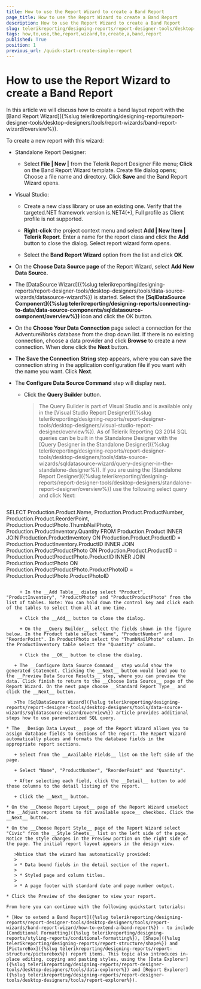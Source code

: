 ```yaml
---
title: How to use the Report Wizard to create a Band Report
page_title: How to use the Report Wizard to create a Band Report 
description: How to use the Report Wizard to create a Band Report
slug: telerikreporting/designing-reports/report-designer-tools/desktop-designers/tools/report-wizards/band-report-wizard/how-to-use-the-report-wizard-to-create-a-band-report
tags: how,to,use,the,report,wizard,to,create,a,band,report
published: True
position: 1
previous_url: /quick-start-create-simple-report
---
```


# How to use the Report Wizard to create a Band Report

In this article we will discuss how to create a band layout report with the [Band Report Wizard]({%slug telerikreporting/designing-reports/report-designer-tools/desktop-designers/tools/report-wizards/band-report-wizard/overview%}). 

To create a new report with this wizard: 

* Standalone Report Designer: 

   + Select __File | New |__ from the Telerik Report Designer File menu; __Click__ on the Band Report Wizard template. Create file dialog opens; Choose a file name and directory. Click __Save__ and the Band Report Wizard opens. 

* Visual Studio: 

   + Create a new class library or use an existing one. Verify that the targeted.NET framework version is.NET4(+), Full profile as Client profile is not supported. 

   + __Right-click__ the project context menu and select __Add | New Item | Telerik Report__. Enter a name for the report class and click the __Add__ button to close the dialog. Select report wizard form opens. 

   + Select the __Band Report Wizard__ option from the list and click __OK__. 

* On the __Choose Data Source page__ of the Report Wizard, select __Add New Data Source.__ 

* The [DataSource Wizard]({%slug telerikreporting/designing-reports/report-designer-tools/desktop-designers/tools/data-source-wizards/datasource-wizard%}) is started. Select the __[SqlDataSource Component]({%slug telerikreporting/designing-reports/connecting-to-data/data-source-components/sqldatasource-component/overview%})__ icon and click the OK button. 

* On the __Choose Your Data Connection__ page select a connection for the AdventureWorks database from the drop down list. If there is no existing connection, choose a data provider and click __Browse__ to create a new connection. When done click the __Next__ button. 

* __The Save the Connection String__ step appears, where you can save the connection string in the application configuration file if you want with the name you want. Click __Next__. 

* The __Configure Data Source Command__ step will display next. 

   + Click the __Query Builder__ button. 

     >The Query Builder is part of Visual Studio and is available only in the [Visual Studio Report Designer]({%slug telerikreporting/designing-reports/report-designer-tools/desktop-designers/visual-studio-report-designer/overview%}). As of Telerik Reporting Q3 2014 SQL queries can be built in the Standalone Designer with the [Query Designer in the Standalone Designer]({%slug telerikreporting/designing-reports/report-designer-tools/desktop-designers/tools/data-source-wizards/sqldatasource-wizard/query-designer-in-the-standalone-designer%}). If you are using the [Standalone Report Designer]({%slug telerikreporting/designing-reports/report-designer-tools/desktop-designers/standalone-report-designer/overview%}) use the following select query and click Next: 
    
      ````sql
SELECT Production.Product.Name, Production.Product.ProductNumber, Production.Product.ReorderPoint,
Production.ProductPhoto.ThumbNailPhoto, Production.ProductInventory.Quantity
FROM Production.Product
INNER JOIN Production.ProductInventory ON Production.Product.ProductID = Production.ProductInventory.ProductID
INNER JOIN Production.ProductProductPhoto ON Production.Product.ProductID = Production.ProductProductPhoto.ProductID
INNER JOIN Production.ProductPhoto ON Production.ProductProductPhoto.ProductPhotoID = Production.ProductPhoto.ProductPhotoID
````

     + In the __Add Table__ dialog select "Product", "ProductInventory", "ProductPhoto" and "ProductProductPhoto" from the list of tables. Note: You can hold down the control key and click each of the tables to select them all at one time. 
     
     + Click the __Add__ button to close the dialog. 
     
     + On the __Query Builder__ select the fields shown in the figure below. In the Product table select "Name", "ProductNumber" and "ReorderPoint". In ProductPhoto select the "ThumbNailPhoto" column. In the ProductInventory table select the "Quantity" column. 
     
     + Click the __OK__ button to close the dialog. 

   + The __Configure Data Source Command__ step would show the generated statement. Clicking the __Next__ button would lead you to the __Preview Data Source Results__ step, where you can preview the data. Click finish to return to the __Choose Data Source__ page of the Report Wizard. On the next page choose __Standard Report Type__ and click the __Next__ button. 

   >The [SqlDataSource Wizard]({%slug telerikreporting/designing-reports/report-designer-tools/desktop-designers/tools/data-source-wizards/sqldatasource-wizard/overview%}) article provides additional steps how to use parameterized SQL query. 

* The __Design Data Layout__ page of the Report Wizard allows you to assign database fields to sections of the report. The Report Wizard automatically places and formats the database fields in the appropriate report sections. 

   + Select from the __Available Fields__ list on the left side of the page. 

   + Select "Name", "ProductNumber", "ReorderPoint" and "Quantity". 

   + After selecting each field, click the __Detail__ button to add those columns to the detail listing of the report. 

   + Click the __Next__ button. 

* On the __Choose Report Layout__ page of the Report Wizard unselect the __Adjust report items to fit available space__ checkbox. Click the __Next__ button. 

* On the __Choose Report Style__ page of the Report Wizard select "Civic" from the __Style Sheets__ list on the left side of the page. Notice the style changes in the Preview portion on the right side of the page. The initial report layout appears in the design view. 

   >Notice that the wizard has automatically provided:
   >
   > * Data bound fields in the detail section of the report.
   >
   > * Styled page and column titles.
   >
   > * A page footer with standard date and page number output.

* Click the Preview of the designer to view your report.

From here you can continue with the following quickstart tutorials:

* [How to extend a Band Report]({%slug telerikreporting/designing-reports/report-designer-tools/desktop-designers/tools/report-wizards/band-report-wizard/how-to-extend-a-band-report%}) - to include [Conditional Formatting]({%slug telerikreporting/designing-reports/styling-reports/conditional-formatting%}), [Shape]({%slug telerikreporting/designing-reports/report-structure/shape%}) and [PictureBox]({%slug telerikreporting/designing-reports/report-structure/picturebox%}) report items. This topic also introduces in-place editing, copying and pasting styles, using the [Data Explorer]({%slug telerikreporting/designing-reports/report-designer-tools/desktop-designers/tools/data-explorer%}) and [Report Explorer]({%slug telerikreporting/designing-reports/report-designer-tools/desktop-designers/tools/report-explorer%}). 


